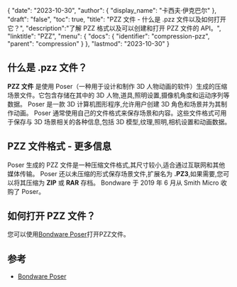 {
"date": "2023-10-30",
  "author": {
"display_name": "卡西夫·伊克巴尔"
},
"draft": "false",
"toc": true,
"title": "PZZ 文件 - 什么是 .pzz 文件以及如何打开它？",
  "description":"了解 PZZ 格式以及可以创建和打开 PZZ 文件的 API。",
"linktitle": "PZZ",
  "menu": {
    "docs": {
      "identifier": "compression-pzz",
"parent": "compression"
}
},
"lastmod": "2023-10-30"
}

## 什么是 .pzz 文件？

**PZZ 文件** 是使用 Poser（一种用于设计和制作 3D 人物动画的软件）生成的压缩场景文件。它包含存储在其中的 3D 人物,道具,照明设置,摄像机角度和运动序列等数据。 Poser 是一款 3D 计算机图形程序,允许用户创建 3D 角色和场景并为其制作动画。 Poser 通常使用自己的文件格式来保存场景和内容。这些文件格式可用于保存与 3D 场景相关的各种信息,包括 3D 模型,纹理,照明,相机设置和动画数据。

## PZZ 文件格式 - 更多信息

Poser 生成的 PZZ 文件是一种压缩文件格式,其尺寸较小,适合通过互联网和其他媒体传输。 Poser 还以未压缩的形式保存场景文件,扩展名为 **.PZ3**,如果需要,您可以将其压缩为 **ZIP** 或 **RAR** 存档。 Bondware 于 2019 年 6 月从 Smith Micro 收购了 Poser。

## 如何打开 PZZ 文件？

您可以使用[Bondware Poser](https://www.posersoftware.com/)打开PZZ文件。

## 参考

 * [Bondware Poser](https://www.posersoftware.com/)
